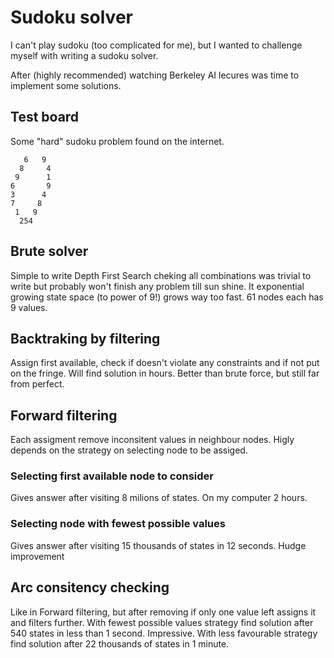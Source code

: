 # Sudoku solver
I can't play sudoku (too complicated for me), but I wanted to challenge myself with writing a sudoku solver.

After (highly recommended) watching Berkeley AI lecures was time to implement some solutions.

## Test board
Some "hard" sudoku problem found on the internet.

```    376
   6   9
  8     4
 9      1
6       9
3      4
7     8
 1   9
  254
```

## Brute solver
Simple to write Depth First Search cheking all combinations was trivial to write but probably won't finish any problem till sun shine. It exponential growing state space (to power of 9!) grows way too fast. 61 nodes each has 9 values.

## Backtraking by filtering
Assign first available, check if doesn't violate any constraints and if not put on the fringe. Will find solution in hours. Better than brute force, but still far from perfect.

## Forward filtering
Each assigment remove inconsitent values in neighbour nodes. Higly depends on the strategy on selecting node to be assiged.

### Selecting first available node to consider
Gives answer after visiting 8 milions of states. On my computer 2 hours.

### Selecting node with fewest possible values
Gives answer after visiting 15 thousands of states in 12 seconds. Hudge improvement

## Arc consitency checking
Like in Forward filtering, but after removing if only one value left assigns it and filters further. With fewest possible values strategy find solution after 540 states in less than 1 second. Impressive.
With less favourable strategy find solution after 22 thousands of states in 1 minute.
